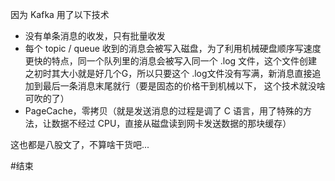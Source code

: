 因为 Kafka 用了以下技术

- 没有单条消息的收发，只有批量收发
- 每个 topic / queue 收到的消息会被写入磁盘，为了利用机械硬盘顺序写速度更快的特点，同一个队列里的消息会被写入同一个 .log 文件，这个文件创建之初时其大小就是好几个G，所以只要这个 .log文件没有写满，新消息直接追加到最后一条消息末尾就行（要是固态的价格干到机械以下， 这个技术就没啥可吹的了）
- PageCache，零拷贝（就是发送消息的过程是调了 C 语言，用了特殊的方法，让数据不经过 CPU，直接从磁盘读到网卡发送数据的那块缓存）

这也都是八股文了，不算啥干货吧...

#结束 